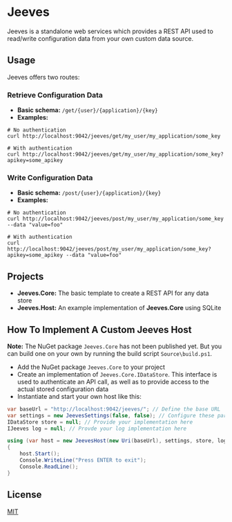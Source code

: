 # Jeeves

Jeeves is a standalone web services which provides a REST API used to read/write configuration data from your own custom data source.

## Usage

Jeeves offers two routes:

### Retrieve Configuration Data

- **Basic schema:** `/get/{user}/{application}/{key}`
- **Examples:**

```
# No authentication
curl http://localhost:9042/jeeves/get/my_user/my_application/some_key

# With authentication
curl http://localhost:9042/jeeves/get/my_user/my_application/some_key?apikey=some_apikey
```

### Write Configuration Data

- **Basic schema:** `/post/{user}/{application}/{key}`
- **Examples:**

```
# No authentication
curl http://localhost:9042/jeeves/post/my_user/my_application/some_key --data "value=foo"

# With authentication
curl http://localhost:9042/jeeves/post/my_user/my_application/some_key?apikey=some_apikey --data "value=foo"
```

## Projects

- **Jeeves.Core:** The basic template to create a REST API for any data store
- **Jeeves.Host:** An example implementation of **Jeeves.Core** using SQLite

## How To Implement A Custom Jeeves Host

**Note:** The NuGet package `Jeeves.Core` has not been published yet. But you can build one on your own by running the build script `Source\build.ps1`.

- Add the NuGet package `Jeeves.Core` to your project
- Create an implementation of `Jeeves.Core.IDataStore`. This interface is used to authenticate an API call, as well as to provide access to the actual stored configuration data
- Instantiate and start your own host like this:

```csharp
var baseUrl = "http://localhost:9042/jeeves/"; // Define the base URL
var settings = new JeevesSettings(false, false); // Configure these parameters however you like
IDataStore store = null; // Provide your implementation here
IJeeves log = null; // Provde your log implementation here

using (var host = new JeevesHost(new Uri(baseUrl), settings, store, log))
{
    host.Start();
    Console.WriteLine("Press ENTER to exit");
    Console.ReadLine();
}
```

## License

[MIT](http://opensource.org/licenses/MIT)
